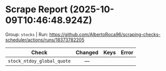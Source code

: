 # Scrape Report (2025-10-09T10:46:48.924Z)

Group: `stocks`  |  Run: https://github.com/AlbertoRoca96/scraping-checks-scheduler/actions/runs/18373782205

| Check | Changed | Keys | Error |
|---|:---:|:--|:--|
| `stock_ntdoy_global_quote` | — |  |  |
